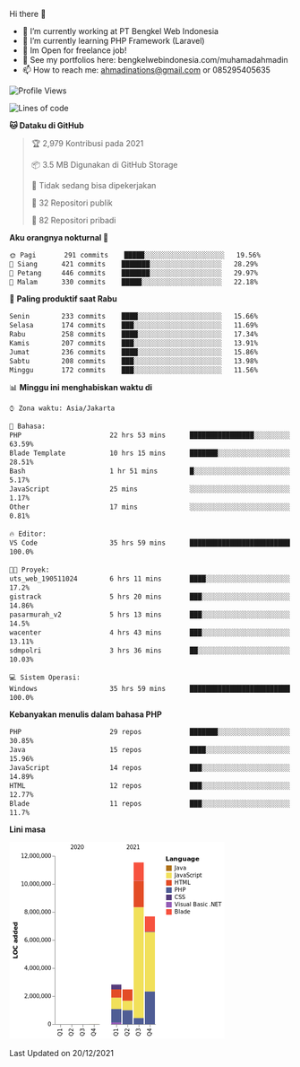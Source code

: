 Hi there 👋

- 🔭 I’m currently working at PT Bengkel Web Indonesia
- 🌱 I’m currently learning PHP Framework (Laravel)
- 📂 Im Open for freelance job!
- 🧷 See my portfolios here: bengkelwebindonesia.com/muhamadahmadin
- 📫 How to reach me: ahmadinations@gmail.com or 085295405635


<!--START_SECTION:waka-->
![Profile Views](http://img.shields.io/badge/Profil%20dilihat-10-blue)

![Lines of code](https://img.shields.io/badge/Sejak%20Hello%20World%20aku%20telah%20menulis-25%20Million%20baris%20kode-blue)

**🐱 Dataku di GitHub** 

> 🏆 2,979 Kontribusi pada 2021
 > 
> 📦 3.5 MB Digunakan di GitHub Storage 
 > 
> 🚫 Tidak sedang bisa dipekerjakan
 > 
> 📜 32 Repositori publik 
 > 
> 🔑 82 Repositori pribadi  
 > 
**Aku orangnya nokturnal 🦉** 

```text
🌞 Pagi       291 commits    █████░░░░░░░░░░░░░░░░░░░░   19.56% 
🌆 Siang      421 commits    ███████░░░░░░░░░░░░░░░░░░   28.29% 
🌃 Petang     446 commits    ███████░░░░░░░░░░░░░░░░░░   29.97% 
🌙 Malam      330 commits    █████░░░░░░░░░░░░░░░░░░░░   22.18%

```
📅 **Paling produktif saat Rabu** 

```text
Senin        233 commits    ████░░░░░░░░░░░░░░░░░░░░░   15.66% 
Selasa       174 commits    ███░░░░░░░░░░░░░░░░░░░░░░   11.69% 
Rabu         258 commits    ████░░░░░░░░░░░░░░░░░░░░░   17.34% 
Kamis        207 commits    ███░░░░░░░░░░░░░░░░░░░░░░   13.91% 
Jumat        236 commits    ████░░░░░░░░░░░░░░░░░░░░░   15.86% 
Sabtu        208 commits    ███░░░░░░░░░░░░░░░░░░░░░░   13.98% 
Minggu       172 commits    ███░░░░░░░░░░░░░░░░░░░░░░   11.56%

```


📊 **Minggu ini menghabiskan waktu di** 

```text
⌚︎ Zona waktu: Asia/Jakarta

💬 Bahasa: 
PHP                      22 hrs 53 mins      ████████████████░░░░░░░░░   63.59% 
Blade Template           10 hrs 15 mins      ███████░░░░░░░░░░░░░░░░░░   28.51% 
Bash                     1 hr 51 mins        █░░░░░░░░░░░░░░░░░░░░░░░░   5.17% 
JavaScript               25 mins             ░░░░░░░░░░░░░░░░░░░░░░░░░   1.17% 
Other                    17 mins             ░░░░░░░░░░░░░░░░░░░░░░░░░   0.81%

🔥 Editor: 
VS Code                  35 hrs 59 mins      █████████████████████████   100.0%

🐱‍💻 Proyek: 
uts_web_190511024        6 hrs 11 mins       ████░░░░░░░░░░░░░░░░░░░░░   17.2% 
gistrack                 5 hrs 20 mins       ███░░░░░░░░░░░░░░░░░░░░░░   14.86% 
pasarmurah_v2            5 hrs 13 mins       ███░░░░░░░░░░░░░░░░░░░░░░   14.5% 
wacenter                 4 hrs 43 mins       ███░░░░░░░░░░░░░░░░░░░░░░   13.11% 
sdmpolri                 3 hrs 36 mins       ██░░░░░░░░░░░░░░░░░░░░░░░   10.03%

💻 Sistem Operasi: 
Windows                  35 hrs 59 mins      █████████████████████████   100.0%

```

**Kebanyakan menulis dalam bahasa PHP** 

```text
PHP                      29 repos            ███████░░░░░░░░░░░░░░░░░░   30.85% 
Java                     15 repos            ████░░░░░░░░░░░░░░░░░░░░░   15.96% 
JavaScript               14 repos            ███░░░░░░░░░░░░░░░░░░░░░░   14.89% 
HTML                     12 repos            ███░░░░░░░░░░░░░░░░░░░░░░   12.77% 
Blade                    11 repos            ███░░░░░░░░░░░░░░░░░░░░░░   11.7%

```


**Lini masa**

![Chart not found](https://raw.githubusercontent.com/MuhamadAhmadin/MuhamadAhmadin/master/charts/bar_graph.png) 


 Last Updated on 20/12/2021
<!--END_SECTION:waka-->
